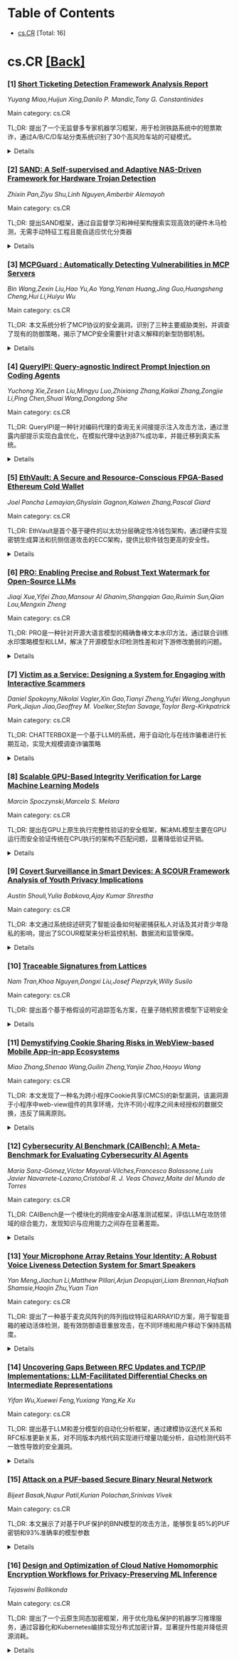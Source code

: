 <div id=toc></div>

# Table of Contents

- [cs.CR](#cs.CR) [Total: 16]


<div id='cs.CR'></div>

# cs.CR [[Back]](#toc)

### [1] [Short Ticketing Detection Framework Analysis Report](https://arxiv.org/abs/2510.23619)
*Yuyang Miao,Huijun Xing,Danilo P. Mandic,Tony G. Constantinides*

Main category: cs.CR

TL;DR: 提出了一个无监督多专家机器学习框架，用于检测铁路系统中的短票欺诈，通过A/B/C/D车站分类系统识别了30个高风险车站的可疑模式。


<details>
  <summary>Details</summary>
Motivation: 铁路系统中短票欺诈问题严重，需要有效的检测方法来识别欺诈模式并减少经济损失。

Method: 使用四种互补算法：隔离森林、局部离群因子、一类支持向量机和马氏距离，构建无监督多专家机器学习框架，并采用A/B/C/D车站分类系统。

Result: 成功识别了30个高风险车站，发现了五种不同的短票欺诈模式，并展示了在交通系统中恢复短票损失的潜力。

Conclusion: 该无监督多专家框架能有效检测铁路短票欺诈，识别多种欺诈模式，为交通系统欺诈检测提供了实用解决方案。

Abstract: This report presents a comprehensive analysis of an unsupervised multi-expert
machine learning framework for detecting short ticketing fraud in railway
systems. The study introduces an A/B/C/D station classification system that
successfully identifies suspicious patterns across 30 high-risk stations. The
framework employs four complementary algorithms: Isolation Forest, Local
Outlier Factor, One-Class SVM, and Mahalanobis Distance. Key findings include
the identification of five distinct short ticketing patterns and potential for
short ticketing recovery in transportation systems.

</details>


### [2] [SAND: A Self-supervised and Adaptive NAS-Driven Framework for Hardware Trojan Detection](https://arxiv.org/abs/2510.23643)
*Zhixin Pan,Ziyu Shu,Linh Nguyen,Amberbir Alemayoh*

Main category: cs.CR

TL;DR: 提出SAND框架，通过自监督学习和神经架构搜索实现高效的硬件木马检测，无需手动特征工程且能自适应优化分类器


<details>
  <summary>Details</summary>
Motivation: 全球化半导体供应链使硬件木马成为嵌入式系统的重大安全威胁，现有机器学习检测方法存在特征选择随意和缺乏自适应性的问题

Method: 结合自监督学习实现自动特征提取，集成神经架构搜索动态优化下游分类器，最小化微调即可适应新基准

Result: 检测准确率比现有最优方法提升高达18.3%，对规避性木马具有高弹性，展现强泛化能力

Conclusion: SAND框架通过自监督学习和NAS实现了高效、自适应的硬件木马检测，显著提升了检测性能和泛化能力

Abstract: The globalized semiconductor supply chain has made Hardware Trojans (HT) a
significant security threat to embedded systems, necessitating the design of
efficient and adaptable detection mechanisms. Despite promising machine
learning-based HT detection techniques in the literature, they suffer from ad
hoc feature selection and the lack of adaptivity, all of which hinder their
effectiveness across diverse HT attacks. In this paper, we propose SAND, a
selfsupervised and adaptive NAS-driven framework for efficient HT detection.
Specifically, this paper makes three key contributions. (1) We leverage
self-supervised learning (SSL) to enable automated feature extraction,
eliminating the dependency on manually engineered features. (2) SAND integrates
neural architecture search (NAS) to dynamically optimize the downstream
classifier, allowing for seamless adaptation to unseen benchmarks with minimal
fine-tuning. (3) Experimental results show that SAND achieves a significant
improvement in detection accuracy (up to 18.3%) over state-of-the-art methods,
exhibits high resilience against evasive Trojans, and demonstrates strong
generalization.

</details>


### [3] [MCPGuard : Automatically Detecting Vulnerabilities in MCP Servers](https://arxiv.org/abs/2510.23673)
*Bin Wang,Zexin Liu,Hao Yu,Ao Yang,Yenan Huang,Jing Guo,Huangsheng Cheng,Hui Li,Huiyu Wu*

Main category: cs.CR

TL;DR: 本文系统分析了MCP协议的安全漏洞，识别了三种主要威胁类别，并调查了现有的防御策略，揭示了MCP安全需要针对语义解释的新型防御机制。


<details>
  <summary>Details</summary>
Motivation: MCP作为连接LLM与外部数据源的标准化接口，虽然降低了开发复杂性，但其开放性和可扩展性引入了严重的安全漏洞，威胁系统可信度和用户数据保护。

Method: 系统分析MCP安全格局，识别三类主要威胁：协议设计缺陷导致的代理劫持攻击、MCP服务器中的传统Web漏洞、供应链安全问题。全面调查现有防御策略，包括主动服务器端扫描和运行时交互监控。

Result: 分析表明MCP安全代表了攻击面从传统代码执行扩展到自然语言元数据语义解释的范式转变，需要针对这种独特威胁模型的新防御机制。

Conclusion: MCP安全需要专门针对语义解释威胁的新型防御方法，现有防御策略包括主动扫描和运行时监控，但需要进一步适应MCP特有的安全挑战。

Abstract: The Model Context Protocol (MCP) has emerged as a standardized interface
enabling seamless integration between Large Language Models (LLMs) and external
data sources and tools. While MCP significantly reduces development complexity
and enhances agent capabilities, its openness and extensibility introduce
critical security vulnerabilities that threaten system trustworthiness and user
data protection. This paper systematically analyzes the security landscape of
MCP-based systems, identifying three principal threat categories: (1) agent
hijacking attacks stemming from protocol design deficiencies; (2) traditional
web vulnerabilities in MCP servers; and (3) supply chain security. To address
these challenges, we comprehensively survey existing defense strategies,
examining both proactive server-side scanning approaches, ranging from layered
detection pipelines and agentic auditing frameworks to zero-trust registry
systems, and runtime interaction monitoring solutions that provide continuous
oversight and policy enforcement. Our analysis reveals that MCP security
fundamentally represents a paradigm shift where the attack surface extends from
traditional code execution to semantic interpretation of natural language
metadata, necessitating novel defense mechanisms tailored to this unique threat
model.

</details>


### [4] [QueryIPI: Query-agnostic Indirect Prompt Injection on Coding Agents](https://arxiv.org/abs/2510.23675)
*Yuchong Xie,Zesen Liu,Mingyu Luo,Zhixiang Zhang,Kaikai Zhang,Zongjie Li,Ping Chen,Shuai Wang,Dongdong She*

Main category: cs.CR

TL;DR: QueryIPI是一种针对编码代理的查询无关间接提示注入攻击方法，通过泄露内部提示实现白盒优化，在模拟代理中达到87%成功率，并能迁移到真实系统。


<details>
  <summary>Details</summary>
Motivation: 现有间接提示注入研究主要关注查询特定行为，导致攻击不稳定且成功率低。本文识别出更严重的查询无关威胁，可在不同用户输入下保持有效。

Method: QueryIPI通过迭代的基于提示的过程，利用泄露的代理内部提示来精炼恶意工具描述，将攻击转化为约束白盒优化问题。

Result: 在五个模拟代理上的实验显示，QueryIPI达到最高87%的成功率，优于基线方法，生成的恶意描述也能迁移到真实世界系统。

Conclusion: 该方法突显了现代基于LLM的编码代理面临的实际安全风险，需要更强的防御机制来应对此类查询无关攻击。

Abstract: Modern coding agents integrated into IDEs combine powerful tools and
system-level actions, exposing a high-stakes attack surface. Existing Indirect
Prompt Injection (IPI) studies focus mainly on query-specific behaviors,
leading to unstable attacks with lower success rates. We identify a more
severe, query-agnostic threat that remains effective across diverse user
inputs. This challenge can be overcome by exploiting a common vulnerability:
leakage of the agent's internal prompt, which turns the attack into a
constrained white-box optimization problem. We present QueryIPI, the first
query-agnostic IPI method for coding agents. QueryIPI refines malicious tool
descriptions through an iterative, prompt-based process informed by the leaked
internal prompt. Experiments on five simulated agents show that QueryIPI
achieves up to 87 percent success, outperforming baselines, and the generated
malicious descriptions also transfer to real-world systems, highlighting a
practical security risk to modern LLM-based coding agents.

</details>


### [5] [EthVault: A Secure and Resource-Conscious FPGA-Based Ethereum Cold Wallet](https://arxiv.org/abs/2510.23847)
*Joel Poncha Lemayian,Ghyslain Gagnon,Kaiwen Zhang,Pascal Giard*

Main category: cs.CR

TL;DR: EthVault是首个基于硬件的以太坊分层确定性冷钱包架构，通过硬件实现密钥生成算法和抗侧信道攻击的ECC架构，提供比软件钱包更高的安全性。


<details>
  <summary>Details</summary>
Motivation: 现有的软件钱包运行在微控制器上，容易受到恶意软件和侧信道攻击，攻击者可以提取私钥。需要硬件解决方案来增强加密货币钱包的安全性。

Method: 提出EthVault硬件架构，包括：1）硬件实现的密钥生成算法；2）抗侧信道和时序攻击的ECC架构；3）子密钥派生函数架构；4）最小化资源使用的设计。

Result: FPGA实现验证了方案的可行性：ECC架构在不同输入下表现出一致的执行行为，完整设计在Xilinx Zynq UltraScale+ FPGA上仅使用27% LUTs、7%寄存器和6% RAM块。

Conclusion: EthVault硬件架构为加密货币钱包提供了更高的安全性和便携性，通过硬件实现关键算法有效抵御侧信道攻击，同时保持低资源占用。

Abstract: Cryptocurrency blockchain networks safeguard digital assets using
cryptographic keys, with wallets playing a critical role in generating,
storing, and managing these keys. Wallets, typically categorized as hot and
cold, offer varying degrees of security and convenience. However, they are
generally software-based applications running on microcontrollers.
Consequently, they are vulnerable to malware and side-channel attacks, allowing
perpetrators to extract private keys by targeting critical algorithms, such as
ECC, which processes private keys to generate public keys and authorize
transactions. To address these issues, this work presents EthVault, the first
hardware architecture for an Ethereum hierarchically deterministic cold wallet,
featuring hardware implementations of key algorithms for secure key generation.
Also, an ECC architecture resilient to side-channel and timing attacks is
proposed. Moreover, an architecture of the child key derivation function, a
fundamental component of cryptocurrency wallets, is proposed. The design
minimizes resource usage, meeting market demand for small, portable
cryptocurrency wallets. FPGA implementation results validate the feasibility of
the proposed approach. The ECC architecture exhibits uniform execution behavior
across varying inputs, while the complete design utilizes only 27%, 7%, and 6%
of LUTs, registers, and RAM blocks, respectively, on a Xilinx Zynq UltraScale+
FPGA.

</details>


### [6] [PRO: Enabling Precise and Robust Text Watermark for Open-Source LLMs](https://arxiv.org/abs/2510.23891)
*Jiaqi Xue,Yifei Zhao,Mansour Al Ghanim,Shangqian Gao,Ruimin Sun,Qian Lou,Mengxin Zheng*

Main category: cs.CR

TL;DR: PRO是一种针对开源大语言模型的精确鲁棒文本水印方法，通过联合训练水印策略模型和LLM，解决了开源模型水印检测性差和对下游修改脆弱的问题。


<details>
  <summary>Details</summary>
Motivation: 开源LLM的所有者缺乏验证文本是否由其模型生成的实用手段，现有方法在将闭源模型水印蒸馏到开源模型时存在检测性差和易受下游修改影响的问题。

Method: PRO联合训练水印策略模型与LLM，生成更易学习且与检测标准一致的模式，并通过正则化项模拟下游扰动来惩罚水印检测性的退化。

Result: 在LLaMA-3.2、LLaMA-3、Phi-2等开源LLM上的实验表明，PRO显著提高了水印检测性和对模型修改的鲁棒性。

Conclusion: PRO为开源LLM提供了一种有效的水印解决方案，能够在保持模型性能的同时确保水印的可靠检测和抗干扰能力。

Abstract: Text watermarking for large language models (LLMs) enables model owners to
verify text origin and protect intellectual property. While watermarking
methods for closed-source LLMs are relatively mature, extending them to
open-source models remains challenging, as developers cannot control the
decoding process. Consequently, owners of open-source LLMs lack practical means
to verify whether text was generated by their models. A core difficulty lies in
embedding watermarks directly into model weights without hurting detectability.
A promising idea is to distill watermarks from a closed-source model into an
open one, but this suffers from (i) poor detectability due to mismatch between
learned and predefined patterns, and (ii) fragility to downstream modifications
such as fine-tuning or model merging. To overcome these limitations, we propose
PRO, a Precise and Robust text watermarking method for open-source LLMs. PRO
jointly trains a watermark policy model with the LLM, producing patterns that
are easier for the model to learn and more consistent with detection criteria.
A regularization term further simulates downstream perturbations and penalizes
degradation in watermark detectability, ensuring robustness under model edits.
Experiments on open-source LLMs (e.g., LLaMA-3.2, LLaMA-3, Phi-2) show that PRO
substantially improves both watermark detectability and resilience to model
modifications.

</details>


### [7] [Victim as a Service: Designing a System for Engaging with Interactive Scammers](https://arxiv.org/abs/2510.23927)
*Daniel Spokoyny,Nikolai Vogler,Xin Gao,Tianyi Zheng,Yufei Weng,Jonghyun Park,Jiajun Jiao,Geoffrey M. Voelker,Stefan Savage,Taylor Berg-Kirkpatrick*

Main category: cs.CR

TL;DR: CHATTERBOX是一个基于LLM的系统，用于自动化与在线诈骗者进行长期互动，实现大规模调查诈骗策略


<details>
  <summary>Details</summary>
Motivation: 由于杀猪盘等在线诈骗通过长期对话建立信任，调查难度大且规模受限，需要自动化工具来大规模研究诈骗策略

Method: 开发了吸引诈骗尝试的技术，使用LLM工程学与诈骗者进行可信互动，满足或规避诈骗者工作流程中的关键节点

Result: 成功实现了与诈骗者的长期自动化互动，使大规模调查成为可能

Conclusion: CHATTERBOX系统证明能够有效自动化与在线诈骗者的长期互动，为大规模研究诈骗策略提供了可行方案

Abstract: Pig butchering, and similar interactive online scams, lower their victims'
defenses by building trust over extended periods of conversation - sometimes
weeks or months. They have become increasingly public losses (at least $75B by
one recent study). However, because of their long-term conversational nature,
they are extremely challenging to investigate at scale. In this paper, we
describe the motivation, design, implementation, and experience with
CHATTERBOX, an LLM-based system that automates long-term engagement with online
scammers, making large-scale investigations of their tactics possible. We
describe the techniques we have developed to attract scam attempts, the system
and LLM-engineering required to convincingly engage with scammers, and the
necessary capabilities required to satisfy or evade "milestones" in scammers'
workflow.

</details>


### [8] [Scalable GPU-Based Integrity Verification for Large Machine Learning Models](https://arxiv.org/abs/2510.23938)
*Marcin Spoczynski,Marcela S. Melara*

Main category: cs.CR

TL;DR: 提出在GPU上原生执行完整性验证的安全框架，解决ML模型主要在GPU运行而安全验证传统在CPU执行的架构不匹配问题，显著降低验证开销。


<details>
  <summary>Details</summary>
Motivation: 传统分布式机器学习中，大型ML模型主要在GPU上运行，但安全完整性验证通常在单独的CPU进程中执行，这种架构不匹配导致性能瓶颈和验证开销大。

Method: 在GPU加速器上直接集成完整性验证，利用GPU专用计算单元（如Intel XMX、NVIDIA Tensor Cores）原生执行密码学操作，充分利用GPU的高内存带宽和并行处理能力。

Result: 消除了传统CPU验证系统的架构瓶颈，即使对于超过100GB的大型模型，完整性检查也能跟上模型执行速度，显著降低验证开销。

Conclusion: 该框架建立了跨不同GPU厂商和硬件配置的统一完整性验证机制，为企业团队提供了硬件无关的安全基础架构，可部署于各种CPU和GPU基础设施。

Abstract: We present a security framework that strengthens distributed machine learning
by standardizing integrity protections across CPU and GPU platforms and
significantly reducing verification overheads. Our approach co-locates
integrity verification directly with large ML model execution on GPU
accelerators, resolving the fundamental mismatch between how large ML workloads
typically run (primarily on GPUs) and how security verifications traditionally
operate (on separate CPU-based processes), delivering both immediate
performance benefits and long-term architectural consistency. By performing
cryptographic operations natively on GPUs using dedicated compute units (e.g.,
Intel Arc's XMX units, NVIDIA's Tensor Cores), our solution eliminates the
potential architectural bottlenecks that could plague traditional CPU-based
verification systems when dealing with large models. This approach leverages
the same GPU-based high-memory bandwidth and parallel processing primitives
that power ML workloads ensuring integrity checks keep pace with model
execution even for massive models exceeding 100GB. This framework establishes a
common integrity verification mechanism that works consistently across
different GPU vendors and hardware configurations. By anticipating future
capabilities for creating secure channels between trusted execution
environments and GPU accelerators, we provide a hardware-agnostic foundation
that enterprise teams can deploy regardless of their underlying CPU and GPU
infrastructures.

</details>


### [9] [Covert Surveillance in Smart Devices: A SCOUR Framework Analysis of Youth Privacy Implications](https://arxiv.org/abs/2510.24072)
*Austin Shouli,Yulia Bobkova,Ajay Kumar Shrestha*

Main category: cs.CR

TL;DR: 本文通过系统综述研究了智能设备如何秘密捕获私人对话及其对青少年隐私的影响，提出了SCOUR框架来分析监控机制、数据流和监管保障。


<details>
  <summary>Details</summary>
Motivation: 调查智能设备（特别是面向青少年的智能玩具和语音设备）秘密收集私人数据的现象，分析其对青少年隐私的威胁。

Method: 采用PRISMA方法进行结构化文献综述，引入SCOUR框架（监控机制、同意与意识、操作数据流、使用与利用、监管与技术保障）来组织和综合发现。

Result: 发现智能设备确实在秘密捕获个人数据，特别是面向青少年的智能玩具和语音设备；问题因数据收集实践不清晰和应用透明度不足而加剧。

Conclusion: 在智能设备中平衡隐私与效用至关重要；提出了改进监管和技术保障的策略，对政策制定和智能设备数据收集透明度具有重要影响。

Abstract: This paper investigates how smart devices covertly capture private
conversations and discusses in more in-depth the implications of this for youth
privacy. Using a structured review guided by the PRISMA methodology, the
analysis focuses on privacy concerns, data capture methods, data storage and
sharing practices, and proposed technical mitigations. To structure and
synthesize findings, we introduce the SCOUR framework, encompassing
Surveillance mechanisms, Consent and awareness, Operational data flow, Usage
and exploitation, and Regulatory and technical safeguards. Findings reveal that
smart devices have been covertly capturing personal data, especially with smart
toys and voice-activated smart gadgets built for youth. These issues are
worsened by unclear data collection practices and insufficient transparency in
smart device applications. Balancing privacy and utility in smart devices is
crucial, as youth are becoming more aware of privacy breaches and value their
personal data more. Strategies to improve regulatory and technical safeguards
are also provided. The review identifies research gaps and suggests future
directions. The limitations of this literature review are also explained. The
findings have significant implications for policy development and the
transparency of data collection for smart devices.

</details>


### [10] [Traceable Signatures from Lattices](https://arxiv.org/abs/2510.24101)
*Nam Tran,Khoa Nguyen,Dongxi Liu,Josef Pieprzyk,Willy Susilo*

Main category: cs.CR

TL;DR: 提出首个基于格假设的可追踪签名方案，在量子随机预言模型下证明安全


<details>
  <summary>Details</summary>
Motivation: 现有可追踪签名方案都基于数论/配对假设，无法抵抗量子计算机攻击，需要设计后量子安全的方案

Method: 基于格密码学构建可追踪签名方案，在量子随机预言模型(QROM)下进行安全性证明

Result: 成功构建了首个格基可追踪签名方案，并在QROM下证明了其安全性

Conclusion: 该工作填补了后量子可追踪签名的空白，为量子安全匿名认证系统提供了新选择

Abstract: Traceable signatures (Kiayas et al., EUROCRYPT 2004) is an anonymous digital
signature system that extends the tracing power of the opening authority in
group signatures. There are many known constructions of traceable signatures,
but all are based on number-theoretic/pairing assumptions. For such reason,
they may not be secure in the presence of quantum computers. This work revisits
the notion of traceable signatures and presents a lattice-based construction
provably secure in the quantum random oracle model (QROM).

</details>


### [11] [Demystifying Cookie Sharing Risks in WebView-based Mobile App-in-app Ecosystems](https://arxiv.org/abs/2510.24141)
*Miao Zhang,Shenao Wang,Guilin Zheng,Yanjie Zhao,Haoyu Wang*

Main category: cs.CR

TL;DR: 本文发现了一种名为跨小程序Cookie共享(CMCS)的新型漏洞，该漏洞源于小程序中web-view组件的共享环境，允许不同小程序之间未经授权的数据交换，违反了隔离原则。


<details>
  <summary>Details</summary>
Motivation: 小程序采用web-view组件破坏了原有的隔离机制，暴露了新的攻击面和漏洞，需要研究这些安全风险的实际影响。

Method: 分析了四大平台(微信、支付宝、抖音、百度)的web-view机制，开发了MiCoScan静态分析工具进行大规模检测，包括web-view上下文建模和跨web-view数据流分析。

Result: 在351,483个小程序中发现了45,448个共享web-view域的集群，7,965个特权数据传输实例，9,877个小程序易受合谋攻击。所有测试平台都存在CMCS漏洞。

Conclusion: CMCS漏洞在生态系统中广泛存在且带来重大安全风险，迫切需要改进小程序的隔离机制。

Abstract: Mini-programs, an emerging mobile application paradigm within super-apps,
offer a seamless and installation-free experience. However, the adoption of the
web-view component has disrupted their isolation mechanisms, exposing new
attack surfaces and vulnerabilities. In this paper, we introduce a novel
vulnerability called Cross Mini-program Cookie Sharing (CMCS), which arises
from the shared web-view environment across mini-programs. This vulnerability
allows unauthorized data exchange across mini-programs by enabling one
mini-program to access cookies set by another within the same web-view context,
violating isolation principles. As a preliminary step, we analyzed the web-view
mechanisms of four major platforms, including WeChat, AliPay, TikTok, and
Baidu, and found that all of them are affected by CMCS vulnerabilities.
Furthermore, we demonstrate the collusion attack enabled by CMCS, where
privileged mini-programs exfiltrate sensitive user data via cookies accessible
to unprivileged mini-programs. To measure the impact of collusion attacks
enabled by CMCS vulnerabilities in the wild, we developed MiCoScan, a static
analysis tool that detects mini-programs affected by CMCS vulnerabilities.
MiCoScan employs web-view context modeling to identify clusters of
mini-programs sharing the same web-view domain and cross-webview data flow
analysis to detect sensitive data transmissions to/from web-views. Using
MiCoScan, we conducted a large-scale analysis of 351,483 mini-programs,
identifying 45,448 clusters sharing web-view domains, 7,965 instances of
privileged data transmission, and 9,877 mini-programs vulnerable to collusion
attacks. Our findings highlight the widespread prevalence and significant
security risks posed by CMCS vulnerabilities, underscoring the urgent need for
improved isolation mechanisms in mini-program ecosystems.

</details>


### [12] [Cybersecurity AI Benchmark (CAIBench): A Meta-Benchmark for Evaluating Cybersecurity AI Agents](https://arxiv.org/abs/2510.24317)
*María Sanz-Gómez,Víctor Mayoral-Vilches,Francesco Balassone,Luis Javier Navarrete-Lozano,Cristóbal R. J. Veas Chavez,Maite del Mundo de Torres*

Main category: cs.CR

TL;DR: CAIBench是一个模块化的网络安全AI基准测试框架，评估LLM在攻防领域的综合能力，发现知识与应用能力之间存在显著差距。


<details>
  <summary>Details</summary>
Motivation: 现有基准测试评估孤立技能而非综合表现，预训练的网络安全知识并不等同于攻防能力，需要开发能衡量劳动相关性的基准。

Method: 提出CAIBench模块化元基准框架，整合五个评估类别：Jeopardy式CTF、攻防CTF、网络靶场演练、知识基准和隐私评估，覆盖超过10,000个实例。

Result: 评估显示最先进AI模型在安全知识指标上饱和（约70%成功率），但在多步对抗场景中表现显著下降（20-40%成功率），机器人目标上更差（22%成功率）。框架脚手架与模型选择的匹配可提升攻防CTF性能达2.6倍。

Conclusion: 概念知识与适应能力之间存在明显差距，强调需要元基准测试来全面评估网络安全AI能力。

Abstract: Cybersecurity spans multiple interconnected domains, complicating the
development of meaningful, labor-relevant benchmarks. Existing benchmarks
assess isolated skills rather than integrated performance. We find that
pre-trained knowledge of cybersecurity in LLMs does not imply attack and
defense abilities, revealing a gap between knowledge and capability. To address
this limitation, we present the Cybersecurity AI Benchmark (CAIBench), a
modular meta-benchmark framework that allows evaluating LLM models and agents
across offensive and defensive cybersecurity domains, taking a step towards
meaningfully measuring their labor-relevance. CAIBench integrates five
evaluation categories, covering over 10,000 instances: Jeopardy-style CTFs,
Attack and Defense CTFs, Cyber Range exercises, knowledge benchmarks, and
privacy assessments. Key novel contributions include systematic simultaneous
offensive-defensive evaluation, robotics-focused cybersecurity challenges
(RCTF2), and privacy-preserving performance assessment (CyberPII-Bench).
Evaluation of state-of-the-art AI models reveals saturation on security
knowledge metrics (~70\% success) but substantial degradation in multi-step
adversarial (A\&D) scenarios (20-40\% success), or worse in robotic targets
(22\% success). The combination of framework scaffolding and LLM model choice
significantly impacts performance; we find that proper matches improve up to
2.6$\times$ variance in Attack and Defense CTFs. These results demonstrate a
pronounced gap between conceptual knowledge and adaptive capability,
emphasizing the need for a meta-benchmark.

</details>


### [13] [Your Microphone Array Retains Your Identity: A Robust Voice Liveness Detection System for Smart Speakers](https://arxiv.org/abs/2510.24393)
*Yan Meng,Jiachun Li,Matthew Pillari,Arjun Deopujari,Liam Brennan,Hafsah Shamsie,Haojin Zhu,Yuan Tian*

Main category: cs.CR

TL;DR: 提出了一种基于麦克风阵列的阵列指纹特征和ARRAYID方案，用于智能音箱的被动活体检测，能有效防御语音重放攻击，在不同环境和用户移动下保持高精度。


<details>
  <summary>Details</summary>
Motivation: 智能音箱易受语音重放攻击，现有被动活体检测方案面临环境变化和用户姿势固定的性能下降问题。

Method: 利用智能音箱内置的麦克风阵列创建阵列指纹特征，结合ARRAYID轻量级检测方案和一系列协同特征。

Result: 在包含32,780个音频样本和14种欺骗设备的测试集上，ARRAYID达到99.84%的准确率，优于现有方案。

Conclusion: 阵列指纹特征和ARRAYID方案能有效提升智能音箱语音活体检测的鲁棒性和准确性，特别是在环境变化和用户移动场景下。

Abstract: Though playing an essential role in smart home systems, smart speakers are
vulnerable to voice spoofing attacks. Passive liveness detection, which
utilizes only the collected audio rather than the deployed sensors to
distinguish between live-human and replayed voices, has drawn increasing
attention. However, it faces the challenge of performance degradation under the
different environmental factors as well as the strict requirement of the fixed
user gestures.
  In this study, we propose a novel liveness feature, array fingerprint, which
utilizes the microphone array inherently adopted by the smart speaker to
determine the identity of collected audios. Our theoretical analysis
demonstrates that by leveraging the circular layout of microphones, compared
with existing schemes, array fingerprint achieves a more robust performance
under the environmental change and user's movement. Then, to leverage such a
fingerprint, we propose ARRAYID, a lightweight passive detection scheme, and
elaborate a series of features working together with array fingerprint. Our
evaluation on the dataset containing 32,780 audio samples and 14 spoofing
devices shows that ARRAYID achieves an accuracy of 99.84%, which is superior to
existing passive liveness detection schemes.

</details>


### [14] [Uncovering Gaps Between RFC Updates and TCP/IP Implementations: LLM-Facilitated Differential Checks on Intermediate Representations](https://arxiv.org/abs/2510.24408)
*Yifan Wu,Xuewei Feng,Yuxiang Yang,Ke Xu*

Main category: cs.CR

TL;DR: 提出基于LLM和差分模型的自动化分析框架，通过建模协议迭代关系和RFC标准更新关系，对不同版本内核代码实现进行增量功能分析，自动检测代码不一致性导致的安全漏洞。


<details>
  <summary>Details</summary>
Motivation: TCP/IP协议栈实现与RFC标准间的不一致性可能导致功能差异和严重安全漏洞，现有方法依赖预定义模式或基于规则的方法，无法跨不同协议规范泛化，自动化可扩展的检测仍面临重大挑战。

Method: 基于LLM和差分模型的自动化分析框架，通过建模协议迭代关系和RFC标准更新关系，对不同版本内核代码实现进行增量代码功能分析，自动执行代码检测和漏洞分析。

Result: 通过广泛评估验证了框架的有效性，证明了其在识别由RFC代码不一致性引起的潜在漏洞方面的有效性。

Conclusion: 提出的基于LLM和差分模型的自动化分析框架能够有效检测协议栈实现与RFC标准间的不一致性，识别潜在安全漏洞，解决了现有方法无法跨协议规范泛化的问题。

Abstract: As the core of the Internet infrastructure, the TCP/IP protocol stack
undertakes the task of network data transmission. However, due to the
complexity of the protocol and the uncertainty of cross-layer interaction,
there are often inconsistencies between the implementation of the protocol
stack code and the RFC standard. This inconsistency may not only lead to
differences in protocol functions but also cause serious security
vulnerabilities. At present, with the continuous expansion of protocol stack
functions and the rapid iteration of RFC documents, it is increasingly
important to detect and fix these inconsistencies. With the rise of large
language models, researchers have begun to explore how to extract protocol
specifications from RFC documents through these models, including protocol
stack modeling, state machine extraction, text ambiguity analysis, and other
related content. However, existing methods rely on predefined patterns or
rule-based approaches that fail to generalize across different protocol
specifications. Automated and scalable detection of these inconsistencies
remains a significant challenge. In this study, we propose an automated
analysis framework based on LLM and differential models. By modeling the
iterative relationship of the protocol and based on the iterative update
relationship of the RFC standard, we perform incremental code function analysis
on different versions of kernel code implementations to automatically perform
code detection and vulnerability analysis. We conduct extensive evaluations to
validate the effectiveness of our framework, demonstrating its effectiveness in
identifying potential vulnerabilities caused by RFC code inconsistencies.

</details>


### [15] [Attack on a PUF-based Secure Binary Neural Network](https://arxiv.org/abs/2510.24422)
*Bijeet Basak,Nupur Patil,Kurian Polachan,Srinivas Vivek*

Main category: cs.CR

TL;DR: 本文展示了对基于PUF保护的BNN模型的攻击方法，能够恢复85%的PUF密钥和93%准确率的模型参数


<details>
  <summary>Details</summary>
Motivation: 发现Rajendran等人提出的基于PUF的BNN保护方案存在安全漏洞，攻击者可以通过观察模型精度变化来恢复PUF密钥

Method: 采用差分密码分析方法，通过逐位观察模型精度变化来重构PUF密钥，最终恢复BNN模型参数

Result: 在MNIST数据集上，攻击能恢复85%的PUF密钥，恢复的模型达到93%分类准确率（原模型96%），整个攻击过程仅需几分钟

Conclusion: 现有的PUF-based BNN保护方案存在严重安全漏洞，需要更强的安全机制来保护边缘计算中的神经网络模型

Abstract: Binarized Neural Networks (BNNs) deployed on memristive crossbar arrays
provide energy-efficient solutions for edge computing but are susceptible to
physical attacks due to memristor nonvolatility. Recently, Rajendran et al.
(IEEE Embedded Systems Letter 2025) proposed a Physical Unclonable Function
(PUF)-based scheme to secure BNNs against theft attacks. Specifically, the
weight and bias matrices of the BNN layers were secured by swapping columns
based on device's PUF key bits.
  In this paper, we demonstrate that this scheme to secure BNNs is vulnerable
to PUF-key recovery attack. As a consequence of our attack, we recover the
secret weight and bias matrices of the BNN. Our approach is motivated by
differential cryptanalysis and reconstructs the PUF key bit-by-bit by observing
the change in model accuracy, and eventually recovering the BNN model
parameters. Evaluated on a BNN trained on the MNIST dataset, our attack could
recover 85% of the PUF key, and recover the BNN model up to 93% classification
accuracy compared to the original model's 96% accuracy. Our attack is very
efficient and it takes a couple of minutes to recovery the PUF key and the
model parameters.

</details>


### [16] [Design and Optimization of Cloud Native Homomorphic Encryption Workflows for Privacy-Preserving ML Inference](https://arxiv.org/abs/2510.24498)
*Tejaswini Bollikonda*

Main category: cs.CR

TL;DR: 提出了一个云原生同态加密框架，用于优化隐私保护的机器学习推理服务，通过容器化和Kubernetes编排实现分布式加密计算，显著提升性能并降低资源消耗。


<details>
  <summary>Details</summary>
Motivation: 随着机器学习模型在云基础设施中的部署，用户数据在推理过程中的保密性成为重要安全挑战。同态加密虽然能实现加密数据上的计算，但在大规模云原生管道中的集成仍受限于高计算开销、编排复杂性和模型兼容性问题。

Method: 设计了一个系统化框架，将容器化HE模块与Kubernetes编排集成，实现弹性扩展和分布式加密计算。采用密文打包、多项式模数调整和算子融合等优化策略来最小化延迟和资源消耗。

Result: 实验结果表明，与传统的HE管道相比，所提系统实现了高达3.2倍的推理加速和40%的内存使用减少。

Conclusion: 这些发现展示了在零信任云条件下部署安全MLaaS系统的实用途径，能够保证数据机密性。

Abstract: As machine learning (ML) models become increasingly deployed through cloud
infrastructures, the confidentiality of user data during inference poses a
significant security challenge. Homomorphic Encryption (HE) has emerged as a
compelling cryptographic technique that enables computation on encrypted data,
allowing predictions to be generated without decrypting sensitive inputs.
However, the integration of HE within large scale cloud native pipelines
remains constrained by high computational overhead, orchestration complexity,
and model compatibility issues.
  This paper presents a systematic framework for the design and optimization of
cloud native homomorphic encryption workflows that support privacy-preserving
ML inference. The proposed architecture integrates containerized HE modules
with Kubernetes-based orchestration, enabling elastic scaling and parallel
encrypted computation across distributed environments. Furthermore,
optimization strategies including ciphertext packing, polynomial modulus
adjustment, and operator fusion are employed to minimize latency and resource
consumption while preserving cryptographic integrity. Experimental results
demonstrate that the proposed system achieves up to 3.2times inference
acceleration and 40% reduction in memory utilization compared to conventional
HE pipelines. These findings illustrate a practical pathway for deploying
secure ML-as-a-Service (MLaaS) systems that guarantee data confidentiality
under zero-trust cloud conditions.

</details>
